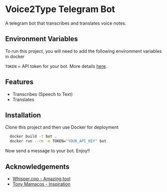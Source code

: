 
# Voice2Type Telegram Bot

A telegram bot that transcribes and translates voice notes. 


## Environment Variables

To run this project, you will need to add the following environment variables in docker

`TOKEN` = API token for your bot. More details [here](https://core.telegram.org/bots/tutorial).


## Features

- Transcribes (Speech to Text)
- Translates
## Installation

Clone this project and then use Docker for deployment

```bash
  docker build -t bot .
  docker run --rm -e TOKEN="YOUR_API_KEY" bot
```

Now send a message to your bot. Enjoy!!
## Acknowledgements

 - [Whisper.cpp - Amazing tool](https://github.com/ggerganov/whisper.cpp)
 - [Tony Mamacos - Inspiration](https://github.com/matiassingers/awesome-readme)

